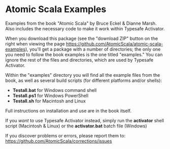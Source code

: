 Atomic Scala Examples
=====================

Examples from the book "Atomic Scala" by Bruce Eckel &amp; Dianne Marsh. Also 
includes the necessary code to make it work within Typesafe Activator.

When you download this package (see the "download ZIP" button on the right when
viewing the page https://github.com/AtomicScala/atomic-scala-examples), you'll
get a package with a number of directories; the only one you need to follow the
book examples is the one titled "examples." You can ignore the rest of the files
and directories, which are used by Typesafe Activator.

Within the "examples" directory you will find all the example files from the
book, as well as several build scripts (for different platforms and/or shells):

  - **Testall.bat** for Windows command shell
  - **Testall.ps1** for Windows PowerShell
  - **Testall.sh** for Macintosh and Linux

Full instructions on installation and use are in the book itself.

If you *want* to use Typesafe Activator instead, simply run the **activator**
shell script  (Macintosh & Linux) or the **activator.bat** batch file (Windows)

If you discover problems or errors, please report them to:
https://github.com/AtomicScala/corrections/issues

